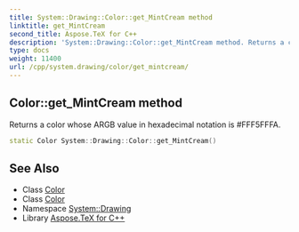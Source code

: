 ```yaml
---
title: System::Drawing::Color::get_MintCream method
linktitle: get_MintCream
second_title: Aspose.TeX for C++
description: 'System::Drawing::Color::get_MintCream method. Returns a color whose ARGB value in hexadecimal notation is #FFF5FFFA in C++.'
type: docs
weight: 11400
url: /cpp/system.drawing/color/get_mintcream/
---
```

## Color::get_MintCream method


Returns a color whose ARGB value in hexadecimal notation is #FFF5FFFA.

```cpp
static Color System::Drawing::Color::get_MintCream()
```

## See Also

* Class [Color](../)
* Class [Color](../)
* Namespace [System::Drawing](../../)
* Library [Aspose.TeX for C++](../../../)
